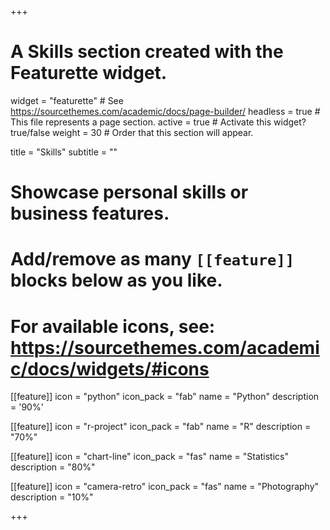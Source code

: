 +++
# A Skills section created with the Featurette widget.
widget = "featurette"  # See https://sourcethemes.com/academic/docs/page-builder/
headless = true  # This file represents a page section.
active = true  # Activate this widget? true/false
weight = 30  # Order that this section will appear.

title = "Skills"
subtitle = ""

# Showcase personal skills or business features.
# 
# Add/remove as many `[[feature]]` blocks below as you like.
# 
# For available icons, see: https://sourcethemes.com/academic/docs/widgets/#icons
[[feature]]
  icon = "python"
  icon_pack = "fab"
  name = "Python"
  description = '90%'

[[feature]]
  icon = "r-project"
  icon_pack = "fab"
  name = "R"
  description = "70%"
  
[[feature]]
  icon = "chart-line"
  icon_pack = "fas"
  name = "Statistics"
  description = "80%"  

[[feature]]
  icon = "camera-retro"
  icon_pack = "fas"
  name = "Photography"
  description = "10%"

+++
